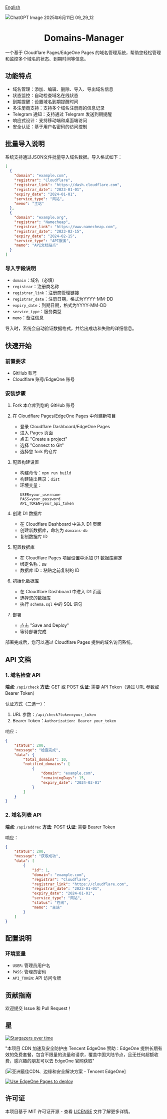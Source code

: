 [English](./README.en.md)

![ChatGPT Image 2025年6月11日 09_29_12](https://github.com/user-attachments/assets/d7509dd3-5254-4af0-ad68-f8cbfdd0bcd9)


<div align="center">

# Domains-Manager

</div>



一个基于 Cloudflare Pages/EdgeOne Pages  的域名管理系统，帮助您轻松管理和监控多个域名的状态、到期时间等信息。

## 功能特点

- 域名管理：添加、编辑、删除、导入、导出域名信息
- 状态监控：自动检查域名在线状态
- 到期提醒：设置域名到期提醒时间
- 多注册商支持：支持多个域名注册商的信息记录
- Telegram 通知：支持通过 Telegram 发送到期提醒
- 响应式设计：支持移动端和桌面端访问
- 安全认证：基于用户名密码的访问控制

## 批量导入说明

系统支持通过JSON文件批量导入域名数据。导入格式如下：

```json
[
  {
    "domain": "example.com",
    "registrar": "Cloudflare",
    "registrar_link": "https://dash.cloudflare.com",
    "registrar_date": "2023-01-01",
    "expiry_date": "2024-01-01",
    "service_type": "网站",
    "memo": "主站"
  },
  {
    "domain": "example.org",
    "registrar": "Namecheap",
    "registrar_link": "https://www.namecheap.com",
    "registrar_date": "2023-02-15",
    "expiry_date": "2024-02-15",
    "service_type": "API服务",
    "memo": "API文档站点"
  }
]
```

### 导入字段说明

- `domain`：域名（必填）
- `registrar`：注册商名称
- `registrar_link`：注册商管理链接
- `registrar_date`：注册日期，格式为YYYY-MM-DD
- `expiry_date`：到期日期，格式为YYYY-MM-DD
- `service_type`：服务类型
- `memo`：备注信息

导入时，系统会自动验证数据格式，并给出成功和失败的详细信息。

## 快速开始

### 前置要求

- GitHub 账号
- Cloudflare 账号/EdgeOne 账号

### 安装步骤

1. Fork 本仓库到您的 GitHub 账号

2. 在 Cloudflare Pages/EdgeOne Pages  中创建新项目
   - 登录 Cloudflare Dashboard/EdgeOne Pages 
   - 进入 Pages 页面
   - 点击 "Create a project"
   - 选择 "Connect to Git"
   - 选择您 fork 的仓库

3. 配置构建设置
   - 构建命令：`npm run build`
   - 构建输出目录：`dist`
   - 环境变量：
     ```
     USER=your_username
     PASS=your_password
     API_TOKEN=your_api_token
     ```

4. 创建 D1 数据库
   - 在 Cloudflare Dashboard 中进入 D1 页面
   - 创建新数据库，命名为 `domains-db`
   - 复制数据库 ID

5. 配置数据库
   - 在 Cloudflare Pages 项目设置中添加 D1 数据库绑定
   - 绑定名称：`DB`
   - 数据库 ID：粘贴之前复制的 ID

6. 初始化数据库
   - 在 Cloudflare Dashboard 中进入 D1 页面
   - 选择您的数据库
   - 执行 `schema.sql` 中的 SQL 语句

7. 部署
   - 点击 "Save and Deploy"
   - 等待部署完成

部署完成后，您可以通过 Cloudflare Pages 提供的域名访问系统。

## API 文档

### 1. 域名检查 API

**端点**: `/api/check`
**方法**: GET 或 POST
**认证**: 需要 API Token（通过 URL 参数或 Bearer Token）

认证方式（二选一）：
1. URL 参数：`/api/check?token=your_token`
2. Bearer Token：`Authorization: Bearer your_token`

响应：
```json
{
    "status": 200,
    "message": "检查完成",
    "data": {
        "total_domains": 10,
        "notified_domains": [
            {
                "domain": "example.com",
                "remainingDays": 15,
                "expiry_date": "2024-03-01"
            }
        ]
    }
}
```

### 2. 域名列表 API

**端点**: `/api/addrec`
**方法**: POST
**认证**: 需要 Bearer Token

响应：
```json
{
    "status": 200,
    "message": "获取成功",
    "data": [
        {
            "id": 1,
            "domain": "example.com",
            "registrar": "Cloudflare",
            "registrar_link": "https://cloudflare.com",
            "registrar_date": "2023-01-01",
            "expiry_date": "2024-01-01",
            "service_type": "网站",
            "status": "在线",
            "memo": "主站"
        }
    ]
}
```

## 配置说明

### 环境变量

- `USER`: 管理员用户名
- `PASS`: 管理员密码
- `API_TOKEN`: API 访问令牌

## 贡献指南

欢迎提交 Issue 和 Pull Request！

## 星
[![Stargazers over time](https://starchart.cc/wff0325/Domain-Manager.svg?variant=adaptive)](https://starchart.cc/wff0325/Domain-Manager)

"本项目 CDN 加速及安全防护由 Tencent EdgeOne 赞助：EdgeOne 提供长期有效的免费套餐，包含不限量的流量和请求，覆盖中国大陆节点，且无任何超额收费，感兴趣的朋友可以去 EdgeOne 官网获取"

[![亚洲最佳CDN、边缘和安全解决方案 - Tencent EdgeOne](https://edgeone.ai/zh?from=github)]

[![Use EdgeOne Pages to deploy](https://cdnstatic.tencentcs.com/edgeone/pages/deploy.svg)](https://edgeone.ai/pages/new?repository-url=https://console.tencentcloud.com/edgeone/pages/project/pages-3tg9qzxkm2i4/index?name=domain-manager)

## 许可证

本项目基于 MIT 许可证开源 - 查看 [LICENSE](LICENSE) 文件了解更多详情。
